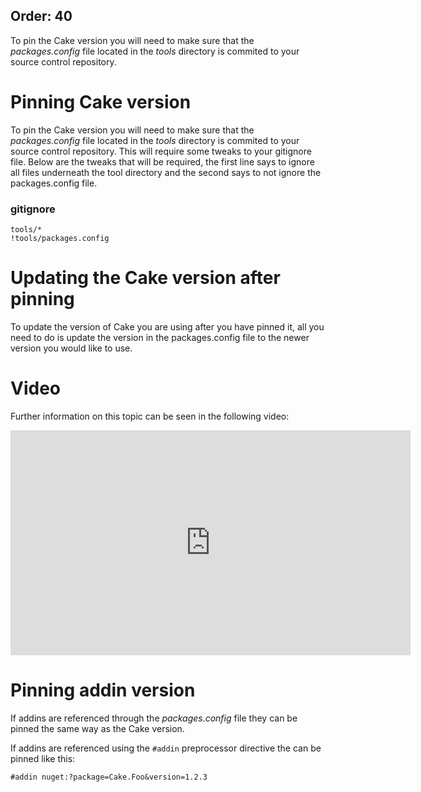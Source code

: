 Order: 40
---

To pin the Cake version you will need to make sure that the *packages.config* file located in the *tools* directory is commited to your source control repository.

# Pinning Cake version
 To pin the Cake version you will need to make sure that the *packages.config* file located in the *tools* directory is commited to your source control repository. This will require some tweaks to your gitignore file. Below are the tweaks that will be required, the first line says to ignore all files underneath the tool directory and the second says to not ignore the packages.config file.

### gitignore
```
tools/*
!tools/packages.config
```

# Updating the Cake version after pinning
 To update the version of Cake you are using after you have pinned it, all you need to do is update the version in the packages.config file to the newer version you would like to use.

# Video

Further information on this topic can be seen in the following video:

<iframe width="640" height="360" src="https://www.youtube.com/embed/xq41JgaGN7k" frameborder="0" allowfullscreen></iframe>

# Pinning addin version

If addins are referenced through the *packages.config* file they can be pinned the same way as the Cake version.

If addins are referenced using the `#addin` preprocessor directive the can be pinned like this:

```
#addin nuget:?package=Cake.Foo&version=1.2.3
```
